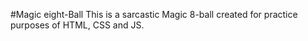 #Magic eight-Ball
This is a sarcastic Magic 8-ball created for practice purposes of HTML, CSS and JS.
